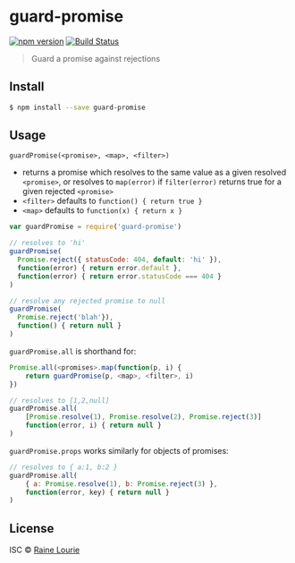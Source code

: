 # guard-promise
[![npm version](https://img.shields.io/npm/v/guard-promise.svg)](https://npmjs.org/package/guard-promise)
[![Build Status](https://travis-ci.org/metaraine/guard-promise.svg?branch=master)](https://travis-ci.org/metaraine/guard-promise)

> Guard a promise against rejections


## Install

```sh
$ npm install --save guard-promise
```


## Usage

`guardPromise(<promise>, <map>, <filter>)`

- returns a promise which resolves to the same value as a given resolved `<promise>`, or resolves to `map(error)` if `filter(error)` returns true for a given rejected `<promise>`
- `<filter>` defaults to `function() { return true }`
- `<map>` defaults to `function(x) { return x }`

```js
var guardPromise = require('guard-promise')

// resolves to 'hi'
guardPromise(
  Promise.reject({ statusCode: 404, default: 'hi' }),
  function(error) { return error.default },
  function(error) { return error.statusCode === 404 }
)

// resolve any rejected promise to null
guardPromise(
  Promise.reject('blah'}),
  function() { return null }
)
```

`guardPromise.all` is shorthand for:

```js
Promise.all(<promises>.map(function(p, i) {
	return guardPromise(p, <map>, <filter>, i)
})
```

```js
// resolves to [1,2,null]
guardPromise.all(
	[Promise.resolve(1), Promise.resolve(2), Promise.reject(3)]
	function(error, i) { return null }
)
```

`guardPromise.props` works similarly for objects of promises:

```js
// resolves to { a:1, b:2 }
guardPromise.all(
	{ a: Promise.resolve(1), b: Promise.reject(3) },
	function(error, key) { return null }
)
```


## License

ISC © [Raine Lourie](https://github.com/metaraine)
